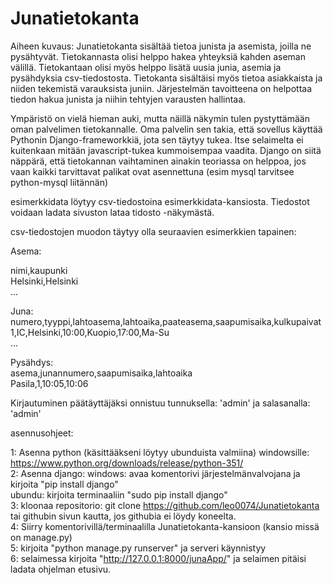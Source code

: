 ﻿# Junatietokanta
Aiheen kuvaus:
Junatietokanta sisältää tietoa junista ja asemista, joilla ne pysähtyvät. Tietokannasta olisi helppo hakea yhteyksiä kahden aseman 
välillä. Tietokantaan olisi myös helppo lisätä uusia junia, asemia ja pysähdyksia csv-tiedostosta. Tietokanta sisältäisi myös
tietoa asiakkaista ja niiden tekemistä varauksista juniin. Järjestelmän tavoitteena on helpottaa tiedon hakua junista ja 
niihin tehtyjen varausten hallintaa.  

Ympäristö on vielä hieman auki, mutta näillä näkymin tulen pystyttämään oman palvelimen tietokannalle. Oma palvelin sen takia, että
sovellus käyttää Pythonin Django-frameworkkiä, jota sen täytyy tukea. Itse selaimelta ei kuitenkaan mitään javascript-tukea 
kummoisempaa vaadita. Django on siitä näppärä, että tietokannan vaihtaminen ainakin teoriassa on helppoa, jos vaan kaikki tarvittavat
palikat ovat asennettuna (esim mysql tarvitsee python-mysql liitännän)  

esimerkkidata löytyy csv-tiedostoina esimerkkidata-kansiosta. Tiedostot voidaan ladata sivuston lataa tidosto -näkymästä.  

csv-tiedostojen muodon täytyy olla seuraavien esimerkkien tapainen:

Asema:  
  
nimi,kaupunki  
Helsinki,Helsinki  
...  
  
Juna:  
numero,tyyppi,lahtoasema,lahtoaika,paateasema,saapumisaika,kulkupaivat  
1,IC,Helsinki,10:00,Kuopio,17:00,Ma-Su  
...  
  
Pysähdys:  
asema,junannumero,saapumisaika,lahtoaika  
Pasila,1,10:05,10:06  
  
Kirjautuminen päätäyttäjäksi onnistuu tunnuksella: 'admin' ja salasanalla: 'admin'

asennusohjeet:  

1: Asenna python (käsittääkseni löytyy ubunduista valmiina) windowsille: https://www.python.org/downloads/release/python-351/  
2: Asenna django: windows: avaa komentorivi järjestelmänvalvojana ja kirjoita "pip install django"    
	ubundu: kirjoita terminaaliin "sudo pip install django"  
3: kloonaa repositorio: git clone https://github.com/leo0074/Junatietokanta tai githubin sivun kautta, jos githubia ei löydy koneelta.  
4: Siirry komentorivillä/terminaalilla Junatietokanta-kansioon (kansio missä on manage.py)  
5: kirjoita "python manage.py runserver" ja serveri käynnistyy  
6: selaimessa kirjoita "http://127.0.0.1:8000/junaApp/" ja selaimen pitäisi ladata ohjelman etusivu.  
